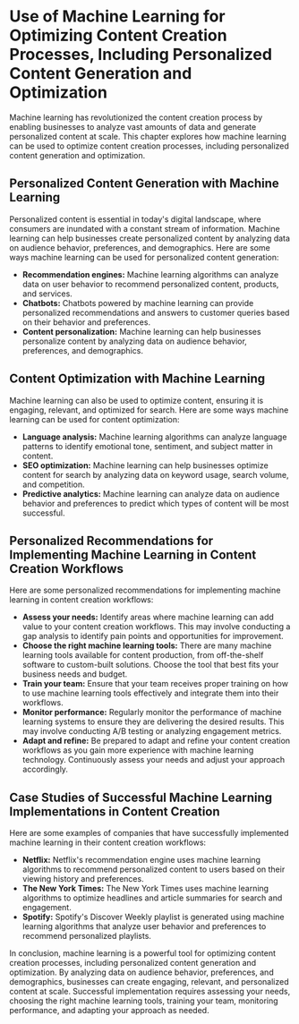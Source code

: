 Use of Machine Learning for Optimizing Content Creation Processes, Including Personalized Content Generation and Optimization
===========================================================================================================================================================================================

Machine learning has revolutionized the content creation process by enabling businesses to analyze vast amounts of data and generate personalized content at scale. This chapter explores how machine learning can be used to optimize content creation processes, including personalized content generation and optimization.

Personalized Content Generation with Machine Learning
-----------------------------------------------------

Personalized content is essential in today's digital landscape, where consumers are inundated with a constant stream of information. Machine learning can help businesses create personalized content by analyzing data on audience behavior, preferences, and demographics. Here are some ways machine learning can be used for personalized content generation:

* **Recommendation engines:** Machine learning algorithms can analyze data on user behavior to recommend personalized content, products, and services.
* **Chatbots:** Chatbots powered by machine learning can provide personalized recommendations and answers to customer queries based on their behavior and preferences.
* **Content personalization:** Machine learning can help businesses personalize content by analyzing data on audience behavior, preferences, and demographics.

Content Optimization with Machine Learning
------------------------------------------

Machine learning can also be used to optimize content, ensuring it is engaging, relevant, and optimized for search. Here are some ways machine learning can be used for content optimization:

* **Language analysis:** Machine learning algorithms can analyze language patterns to identify emotional tone, sentiment, and subject matter in content.
* **SEO optimization:** Machine learning can help businesses optimize content for search by analyzing data on keyword usage, search volume, and competition.
* **Predictive analytics:** Machine learning can analyze data on audience behavior and preferences to predict which types of content will be most successful.

Personalized Recommendations for Implementing Machine Learning in Content Creation Workflows
--------------------------------------------------------------------------------------------

Here are some personalized recommendations for implementing machine learning in content creation workflows:

* **Assess your needs:** Identify areas where machine learning can add value to your content creation workflows. This may involve conducting a gap analysis to identify pain points and opportunities for improvement.
* **Choose the right machine learning tools:** There are many machine learning tools available for content production, from off-the-shelf software to custom-built solutions. Choose the tool that best fits your business needs and budget.
* **Train your team:** Ensure that your team receives proper training on how to use machine learning tools effectively and integrate them into their workflows.
* **Monitor performance:** Regularly monitor the performance of machine learning systems to ensure they are delivering the desired results. This may involve conducting A/B testing or analyzing engagement metrics.
* **Adapt and refine:** Be prepared to adapt and refine your content creation workflows as you gain more experience with machine learning technology. Continuously assess your needs and adjust your approach accordingly.

Case Studies of Successful Machine Learning Implementations in Content Creation
-------------------------------------------------------------------------------

Here are some examples of companies that have successfully implemented machine learning in their content creation workflows:

* **Netflix:** Netflix's recommendation engine uses machine learning algorithms to recommend personalized content to users based on their viewing history and preferences.
* **The New York Times:** The New York Times uses machine learning algorithms to optimize headlines and article summaries for search and engagement.
* **Spotify:** Spotify's Discover Weekly playlist is generated using machine learning algorithms that analyze user behavior and preferences to recommend personalized playlists.

In conclusion, machine learning is a powerful tool for optimizing content creation processes, including personalized content generation and optimization. By analyzing data on audience behavior, preferences, and demographics, businesses can create engaging, relevant, and personalized content at scale. Successful implementation requires assessing your needs, choosing the right machine learning tools, training your team, monitoring performance, and adapting your approach as needed.
